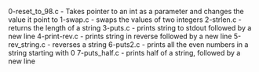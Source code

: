 0-reset_to_98.c - Takes pointer to an int as a parameter and changes the value it point to
1-swap.c - swaps the values of two integers
2-strlen.c - returns the length of a string
3-puts.c - prints string to stdout followed by a new line
4-print-rev.c - prints string in reverse followed by a new line
5-rev_string.c - reverses a string
6-puts2.c - prints all the even numbers in a string starting with 0
7-puts_half.c - prints half of a string, followed by a new line

